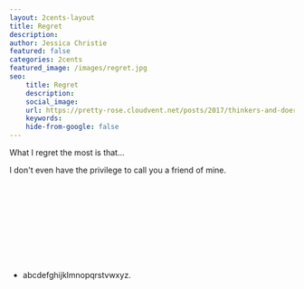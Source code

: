 ```yaml
---
layout: 2cents-layout
title: Regret
description: 
author: Jessica Christie
featured: false
categories: 2cents
featured_image: /images/regret.jpg
seo:
    title: Regret
    description: 
    social_image:
    url: https://pretty-rose.cloudvent.net/posts/2017/thinkers-and-doers
    keywords:
    hide-from-google: false
---
```

What I regret the most is that...

I don't even have the privilege to call you a friend of mine.

&nbsp;

&nbsp;

&nbsp;

&nbsp;

&nbsp;

- abcdefghijklmnopqrstvwxyz.

&nbsp;
